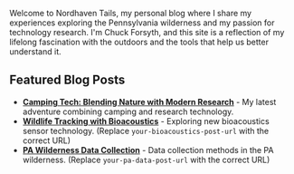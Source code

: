 Welcome to Nordhaven Tails, my personal blog where I share my experiences exploring the Pennsylvania wilderness and my passion for technology research. I'm Chuck Forsyth, and this site is a reflection of my lifelong fascination with the outdoors and the tools that help us better understand it.

## Featured Blog Posts

* **[Camping Tech: Blending Nature with Modern Research](/posts/2025/03/02/camping-tech-research/)** - My latest adventure combining camping and research technology.
* **[Wildlife Tracking with Bioacoustics](/posts/your-bioacoustics-post-url/)** - Exploring new bioacoustics sensor technology. (Replace `your-bioacoustics-post-url` with the correct URL)
* **[PA Wilderness Data Collection](/posts/your-pa-data-post-url/)** - Data collection methods in the PA wilderness. (Replace `your-pa-data-post-url` with the correct URL)
